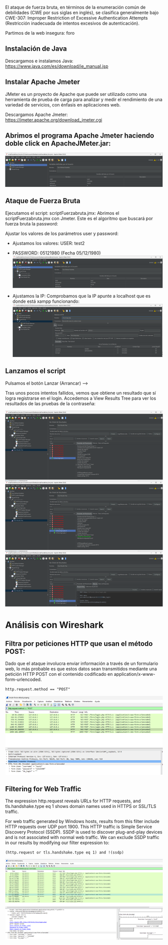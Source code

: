 El ataque de fuerza bruta, en términos de la enumeración común de debilidades (CWE por sus siglas en inglés), se clasifica generalmente bajo CWE-307: Improper Restriction of Excessive Authentication Attempts (Restricción inadecuada de intentos excesivos de autenticación).


Partimos de la web insegura: foro

## Instalación de Java
Descargamos e instalamos Java: https://www.java.com/es/download/ie_manual.jsp


## Instalar Apache Jmeter
JMeter es un proyecto de Apache que puede ser utilizado como una herramienta de prueba de carga para analizar y medir el rendimiento de una variedad de servicios, con énfasis en aplicaciones web.

Descargamos Apache Jmeter: https://jmeter.apache.org/download_jmeter.cgi


## Abrimos el programa Apache Jmeter haciendo doble click en ApacheJMeter.jar:
![](capturas/brute-force-attack-lab1.png)


## Ataque de Fuerza Bruta
Ejecutamos el script:  scriptFuerzabruta.jmx: Abrimos el  scriptFuerzabruta.jmx con Jmeter. Este es el algoritmo que buscará por fuerza bruta la password:

Ajustar los valores de los parámetros user y password:
- Ajustamos los valores: USER: test2
- PASSWORD: 05121980 (Fecha 05/12/1980)
  ![](capturas/brute-force-attack-lab1-2.png)

- Ajustamos la IP: Comprobamos que la IP apunte a localhost que es donde está xampp funcionando:
![](capturas/brute-force-attack-lab1-3.png)


## Lanzamos el script
Pulsamos el botón Lanzar (Arrancar) -->

Tras unos pocos intentos fallidos, vemos que obtiene un resultado que sí logra registrarse en el login. Accedemos a View Results Tree para ver los resultados de las pruebas de la contraseña:

![](capturas/brute-force-attack-lab1-4.png)
![](capturas/brute-force-attack-lab1-5.png)
![](capturas/brute-force-attack-lab1-6.png)


# Análisis con Wireshark

## Filtra por peticiones HTTP que usan el método POST:
Dado que el ataque involucra enviar información a través de un formulario web, lo más probable es que estos datos sean transmitidos mediante una petición HTTP POST con el contenido codificado en application/x-www-form-urlencoded.
```
http.request.method == "POST"
```
![](capturas/brute-force-attack-lab1-7.png)



## Filtering for Web Traffic
The expression http.request reveals URLs for HTTP requests, and tls.handshake.type eq 1 shows domain names used in HTTPS or SSL/TLS traffic.

For web traffic generated by Windows hosts, results from this filter include HTTP requests over UDP port 1900. This HTTP traffic is Simple Service Discovery Protocol (SSDP). SSDP is used to discover plug-and-play devices and is not associated with normal web traffic. We can exclude SSDP traffic in our results by modifying our filter expression to:
```
(http.request or tls.handshake.type eq 1) and !(ssdp)
```
![](capturas/brute-force-attack-lab1-8.png)

